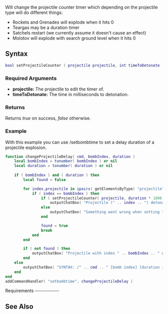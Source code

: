 Will change the projectile counter timer which depending on the projectile type will do different things:

-   Rockets and Grenades will explode when it hits 0
-   Teargas may be a duration timer
-   Satchels restart (we currently assume it doesn't cause an effect)
-   Molotov will explode with search ground level when it hits 0

Syntax
------

``` lua
bool setProjectileCounter ( projectile projectile, int timeToDetonate )
```

### Required Arguments

-   **projectile:** The projectile to edit the timer of.
-   **timeToDetonate:** The time in milliseconds to detonation.

### Returns

Returns *true* on success, *false* otherwise.

### Example

<section name="Client" class="client" show="true">
With this example you can use /setbombtime to set a delay duration of a projectile explosion.

``` lua
function changeProjectileDelay( cmd, bombIndex, duration )
    local bombIndex = tonumber( bombIndex ) or nil
    local duration = tonumber( duration ) or nil
    
    if ( bombIndex ) and ( duration ) then
        local found = false

        for index,projectile in ipairs( getElementsByType( "projectile" ) ) do
            if ( index == bombIndex ) then
                if ( setProjectileCounter( projectile, duration * 1000 ) ) then
                    outputChatBox( "Projectile (" .. index .. ") detonates in " .. duration .. " seconds.", 0, 255, 0, false )
                else
                    outputChatBox( "Something went wrong when setting the duration.", 255, 0, 0, false )
                end

                found = true
                break
            end
        end

        if ( not found ) then
            outputChatBox( "Projectile with index " .. bombIndex .. " was not found.", 255, 0, 0, false )
        end
    else
        outputChatBox( "SYNTAX: /" .. cmd .. " [bomb index] [duration in seconds]", 220, 180, 0, false )
    end
end
addCommandHandler( "setbombtime", changeProjectileDelay )
```

</section>
Requirements
------------

See Also
--------
